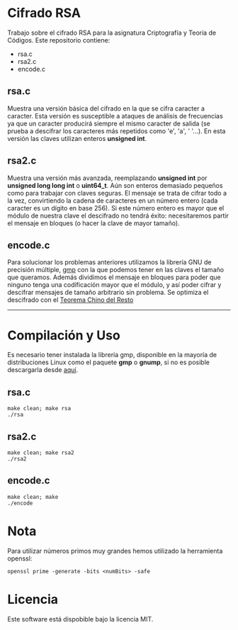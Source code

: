 # Cifrado RSA
Trabajo sobre el cifrado RSA para la asignatura Criptografía y Teoría de Códigos.
Este repositorio contiene:
* rsa.c
* rsa2.c
* encode.c

## rsa.c
Muestra una versión básica del cifrado en la que se cifra caracter a caracter. Esta versión es susceptible a ataques de análisis de frecuencias ya que un caracter producirá siempre el mismo caracter de salida (se prueba a descifrar los caracteres más repetidos como 'e', 'a', ' '...). En esta versión las claves utilizan enteros **unsigned int**.

## rsa2.c
Muestra una versión más avanzada, reemplazando **unsigned int** por **unsigned long long int** o **uint64_t**. Aún son enteros demasiado pequeños como para trabajar con claves seguras. El mensaje se trata de cifrar todo a la vez, convirtiendo la cadena de caracteres en un número entero (cada caracter es un dígito en base 256). Si este número entero es mayor que el módulo de nuestra clave el descifrado no tendrá éxito: necesitaremos partir el mensaje en bloques (o hacer la clave de mayor tamaño).

## encode.c
Para solucionar los problemas anteriores utilizamos la librería GNU de precisión múltiple, [gmp](https://gmplib.org) con la que podemos tener en las claves el tamaño que queramos. Además dividimos el mensaje en bloques para poder que ninguno tenga una codificación mayor que el módulo, y así poder cifrar y descifrar mensajes de tamaño arbitrario sin problema. Se optimiza el descifrado con el [Teorema Chino del Resto](https://en.wikipedia.org/wiki/RSA_(algorithm)#Using_the_Chinese_remainder_algorithm)

---
# Compilación y Uso
Es necesario tener instalada la librería gmp, disponible en la mayoría de distribuciones Linux como el paquete **gmp** o **gnump**, si no es posible descargarla desde [aquí](https://gmplib.org/#DOWNLOAD).

## rsa.c
```
make clean; make rsa
./rsa
```

## rsa2.c
```
make clean; make rsa2
./rsa2
```

## encode.c
```
make clean; make
./encode
```

# Nota
Para utilizar números primos muy grandes hemos utilizado la herramienta openssl:
```
openssl prime -generate -bits <numBits> -safe
```
# Licencia
Este software está dispobible bajo la licencia MIT.
